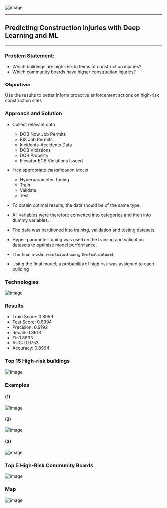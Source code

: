 ![image](https://user-images.githubusercontent.com/36938994/62065746-a2f02480-b1fd-11e9-86a7-a161981c8377.png)


---
## **Predicting Construction Injuries with Deep Learning and ML**
---
### Problem Statement:
 - Which buildings are high-risk in terms of construction injuries?
 - Which community boards have higher construction injuries?

### Objective:
Use the results to better inform proactive enforcement actions on high-risk construction sites 

### Approach and Solution
- Collect relevant data
    - DOB Now Job Permits
    - BIS Job Permits 
    - Incidents-Accidents Data
    - DOB Violations
    - DOB Property
    - Elevator ECB Violations Issued

- Pick appropriate classification Model
    - Hyperparameter Tuning 
    - Train
    - Validate
    - Test

- To obtain optimal results, the data should be of the same type. 
- All variables were therefore converted into categories and then into dummy variables.
- The data was partitioned into training, validation and testing datasets.
- Hyper-parameter tuning was used on the training and validation datasets to optimize model performance.
- The final model was tested using the test dataset.
- Using the final model, a probability of high risk was assigned to each building

### Technologies
![image](./images/tech.PNG)


### Results

- Train Score: 0.8959
- Test Score: 0.8994
- Precision: 0.9192
- Recall: 0.8613
- f1: 0.8893
- AUC: 0.9753
- Accuracy: 0.8994

### Top 15 High-risk buildings
![image](./images/highrisk.PNG)


### Examples
#### (1)
![image](./images/1.PNG)

#### (2)
![image](./images/2.PNG)

#### (3)
![image](./images/3.PNG)


### Top 5 High-Risk Community Boards
![image](./images/cb.PNG)

### Map
![image](./images/map.PNG)
